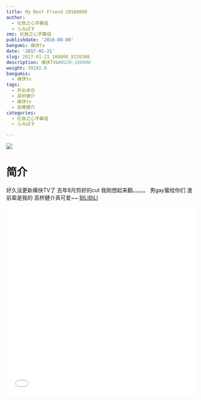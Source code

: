 ```yaml
---
title: My Best Friend 20160808
author:
  - 伦敦之心字幕组
  - らみぱす
zmz: 伦敦之心字幕组
publishdate: '2016-08-08'
bangumi: 痛快tv
date: '2017-01-21'
slug: 2017-01-21_160808_8126386
description: 痛快TV&#8226;160808
weight: 39192.0
bangumis:
  - 痛快tv
tags:
  - 井出卓也
  - 高桥健介
  - 痛快tv
  - 高橋健介
categories:
  - 伦敦之心字幕组
  - らみぱす

---
```

![](https://i.imgur.com/oZXCELe.png)
# 简介  
好久没更新痛快TV了
去年8月剪好的cut  我刚想起来翻。。。。。
男gay蜜给你们  渣前辈是我的
高桥健介真可爱~~
  [BILIBILI](https://www.bilibili.com/video/av8126386/)

<div class="vcontainer"><div class="vcontainer">  <iframe class='video' class='video' src="//www.bilibili.com/html/html5player.html?cid=13361884&aid=8126386" width="100%" height="500" frameborder="0" allowfullscreen="allowfullscreen"></iframe></div></div>
